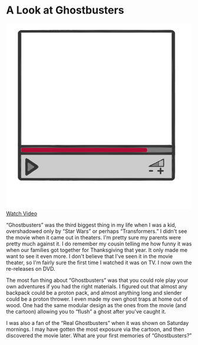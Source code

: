 # A Look at Ghostbusters

![](video.png)
[Watch Video](https://www.youtube.com/watch?v=BPoILjs6BYI)

“Ghostbusters” was the third biggest thing in my life when I was a kid, overshadowed only by “Star Wars” or perhaps “Transformers.” I didn't see the movie when it came out in theaters. I'm pretty sure my parents were pretty much against it. I do remember my cousin telling me how funny it was when our families got together for Thanksgiving that year. It only made me want to see it even more. I don't believe that I've seen it in the movie theater, so I'm fairly sure the first time I watched it was on TV. I now own the re-releases on DVD.

The most fun thing about “Ghostbusters” was that you could role play your own adventures if you had the right materials. I figured out that almost any backpack could be a proton pack, and almost anything long and slender could be a proton thrower. I even made my own ghost traps at home out of wood. One had the same modular design as the ones from the movie (and the cartoon) allowing you to “flush” a ghost after you've caught it.

I was also a fan of the “Real Ghostbusters” when it was shown on Saturday mornings. I may have gotten the most exposure via the cartoon, and then discovered the movie later.
What are your first memories of “Ghostbusters?”


